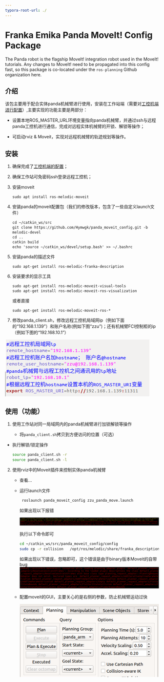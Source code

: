 ```yaml
---
typora-root-url: ./
---
```


# Franka Emika Panda MoveIt! Config Package

The Panda robot is the flagship MoveIt! integration robot used in the MoveIt! tutorials.
Any changes to MoveIt! need to be propagated into this config fast, so this package
is co-located under the ``ros-planning`` Github organization here.

## 介绍

该包主要用于配合实体panda机械臂进行使用，安装在工作站端（需要对[工控机端进行配置](https://github.com/Hymwgk/panda_server)）,主要实现的功能主要是两部分：

- 设置本地ROS_MASTER_URL环境变量指向panda机械臂，并通过ssh与远程panda工控机进行通信，完成对远程实体机械臂的开锁、解锁等操作；

- 可启动rviz & Moveit，实现对远程机械臂的轨迹规划等操作。



## 安装

1. 确保完成了[工控机端的配置](https://github.com/Hymwgk/panda_server )；

2. 确保工作站可免密码ssh登录远程工控机；

3. 安装moveit

   ```
   sudo apt install ros-melodic-moveit
   ```

4. 安装panda的moveit配置包（我们的修改版本，包含了一些自定义launch文件）
   ```
   cd ~/catkin_ws/src
   git clone https://github.com/Hymwgk/panda_moveit_config.git -b melodic-devel
   cd ..
   catkin build
   echo 'source ~/catkin_ws/devel/setup.bash' >> ~/.bashrc
   ```
   
5.  安装panda的描述文件

    ```
    sudo apt-get install ros-melodic-franka-description
    ```

6. 安装要求的显示工具

   ```
   sudo apt-get install ros-melodic-moveit-visual-tools
   sudo apt-get install ros-melodic-moveit-ros-visualization
   ```

   或者直接

   ```
   sudo apt-get install ros-melodic-moveit-ros-*
   ```

7. 修改panda_client.sh，修改远程工控机局域网ip（例如下面的“192.168.1.139”）和账户名称(例如下图“zzu”)；还有机械臂FCI控制柜的ip（例如下图的“192.168.10.1”）

![image-20210308212150772](/pic/image-20210308212150772.png)







## 使用（功能）

1. 使用工作站对同一局域网内的panda机械臂进行加锁解锁等操作

   - 将`panda_client.sh`拷贝到方便访问的位置（可选）
   
- 执行解锁/锁定操作
   
     ```bash
     source panda_client.sh -r
  source panda_client.sh -l
     ```

     

2. 使用rviz中的Moveit插件来控制实体panda机械臂

   - 查看...
   - 运行launch文件

       ```bash
        roslaunch panda_moveit_config zzu_panda_move.launch
       ```

       如果出现以下报错

       ![image-20210308194742648](/pic/image-20210308194742648.png)

       执行以下命令即可

       ```bash
       cd ~/catkin_ws/src/panda_moveit_config/config
       sudo cp -r collision   /opt/ros/melodic/share/franka_description/meshes
       ```
       
       如果出现以下错误，忽略即可，这个错误是由于binary版本Moveit的自带bug![image-20210308212403991](/pic/image-20210308212403991.png)


   - 配置moveit的GUI，主要关心的是右侧的参数，防止机械臂运动过快

     ![image-20210308195221646](/pic/image-20210308195221646.png)
